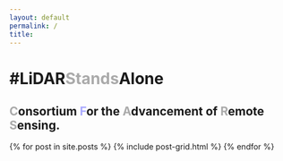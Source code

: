 ```yaml
---
layout: default
permalink: /
title: 
---
```


<div class="page-lead" style="background-image:url(https://cfars.github.io/images/montage.png)">
  <div class="wrap page-lead-content">
	<h1>#LiDAR<span style="color:#aaaaaa">Stands</span>Alone</h1>
	<h2><span style="color:#aaaaaa">C</span>onsortium <span style="color:#aaaaff">F</span>or the <span style="color:#aaaaaa">A</span>dvancement of <span style="color:#aaaaaa">R</span>emote <span style="color:#aaaaaa">S</span>ensing.</h2>
  </div><!-- /.page-lead-content -->
</div><!-- /.page-lead -->

<div class="tiles">
{% for post in site.posts %}
	{% include post-grid.html %}
{% endfor %}
</div><!-- /.tiles -->
